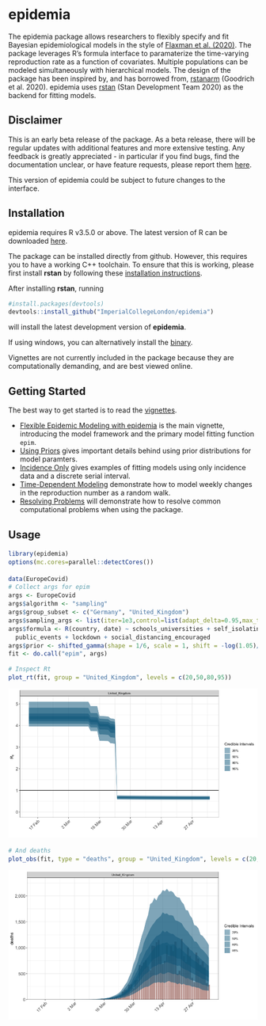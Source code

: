 epidemia
================

The epidemia package allows researchers to flexibly specify and fit
Bayesian epidemiological models in the style of [Flaxman et
al. (2020)](https://www.nature.com/articles/s41586-020-2405-7). The
package leverages R’s formula interface to paramaterize the time-varying
reproduction rate as a function of covariates. Multiple populations can
be modeled simultaneously with hierarchical models. The design of the
package has been inspired by, and has borrowed from,
[rstanarm](https://mc-stan.org/rstanarm/) (Goodrich et al. 2020).
epidemia uses [rstan](https://mc-stan.org/rstan/) (Stan Development Team
2020) as the backend for fitting models.

## Disclaimer

This is an early beta release of the package. As a beta release, there
will be regular updates with additional features and more extensive
testing. Any feedback is greatly appreciated - in particular if you find
bugs, find the documentation unclear, or have feature requests, please
report them
[here](https://github.com/ImperialCollegeLondon/epidemia/issues).

This version of epidemia could be subject to future changes to the
interface.

## Installation
epidemia requires R v3.5.0 or above. The latest version of R can be downloaded 
[here](https://cloud.r-project.org/bin/).

The package can be installed directly from 
github. However, this requires you to have a working C++ toolchain. To ensure that this 
is working, please first install **rstan** by following these 
[installation instructions](https://github.com/stan-dev/rstan/wiki/RStan-Getting-Started).

After installing **rstan**, running
``` r
#install.packages(devtools)
devtools::install_github("ImperialCollegeLondon/epidemia")
```
will install the latest development version of **epidemia**.

If using windows, you can alternatively install the [binary](https://github.com/ImperialCollegeLondon/epidemia/releases/latest).

Vignettes are not currently included in the package because they are
computationally demanding, and are best viewed online.

## Getting Started

The best way to get started is to read the
[vignettes](articles/index.html).

  - [Flexible Epidemic Modeling with
    epidemia](articles/introduction.html) is the main vignette,
    introducing the model framework and the primary model fitting
    function `epim`.
  - [Using Priors](articles/priors.html) gives important details behind
    using prior distributions for model paramters.
  - [Incidence Only](articles/IncidenceOnly.html) gives examples of
    fitting models using only incidence data and a discrete serial
    interval.
  - [Time-Dependent Modeling](articles/TimeDependentR.html) demonstrate
    how to model weekly changes in the reproduction number as a random
    walk.
  - [Resolving Problems](articles/ResolvingProblems.html) will
    demonstrate how to resolve common computational problems when using
    the package.

## Usage

``` r
library(epidemia)
options(mc.cores=parallel::detectCores())

data(EuropeCovid)
# Collect args for epim
args <- EuropeCovid
args$algorithm <- "sampling"
args$group_subset <- c("Germany", "United_Kingdom")
args$sampling_args <- list(iter=1e3,control=list(adapt_delta=0.95,max_treedepth=15),seed=12345)
args$formula <- R(country, date) ~ schools_universities + self_isolating_if_ill +
  public_events + lockdown + social_distancing_encouraged
args$prior <- shifted_gamma(shape = 1/6, scale = 1, shift = -log(1.05)/6)
fit <- do.call("epim", args)
```

``` r
# Inspect Rt
plot_rt(fit, group = "United_Kingdom", levels = c(20,50,80,95))
```

![](reference/figures/plot-1.png)<!-- -->

``` r
# And deaths
plot_obs(fit, type = "deaths", group = "United_Kingdom", levels = c(20,50,80,95))
```

![](reference/figures/plot-2.png)<!-- -->
